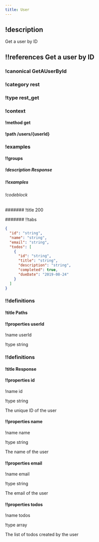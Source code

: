 ```yaml
---
title: User
---
```

## !description


Get a user by ID


## !!references Get a user by ID

### !canonical GetAUserById

### !category rest

### !type rest_get

### !context

#### !method get

#### !path /users/{userId}

### !examples

#### !!groups

##### !description Response

##### !!examples

###### !codeblock

####### !title 200

####### !!tabs

```json !code json
{
  "id": "string",
  "name": "string",
  "email": "string",
  "todos": [
    {
      "id": "string",
      "title": "string",
      "description": "string",
      "completed": true,
      "dueDate": "2019-08-24"
    }
  ]
}
```

### !!definitions

#### !title Paths

#### !!properties userId

!name userId

!type string



### !!definitions

#### !title Response

#### !!properties id

!name id

!type string

The unique ID of the user

#### !!properties name

!name name

!type string

The name of the user

#### !!properties email

!name email

!type string

The email of the user

#### !!properties todos

!name todos

!type array

The list of todos created by the user
